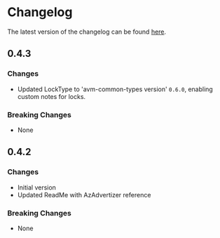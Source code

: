 # Changelog

The latest version of the changelog can be found [here](https://github.com/Azure/bicep-registry-modules/blob/main/avm/res/databricks/access-connector/CHANGELOG.md).

## 0.4.3

### Changes

- Updated LockType to 'avm-common-types version' `0.6.0`, enabling custom notes for locks.

### Breaking Changes

- None

## 0.4.2

### Changes

- Initial version
- Updated ReadMe with AzAdvertizer reference

### Breaking Changes

- None
